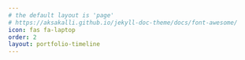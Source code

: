 ```yaml
---
# the default layout is 'page'
# https://aksakalli.github.io/jekyll-doc-theme/docs/font-awesome/
icon: fas fa-laptop
order: 2
layout: portfolio-timeline
---
```


